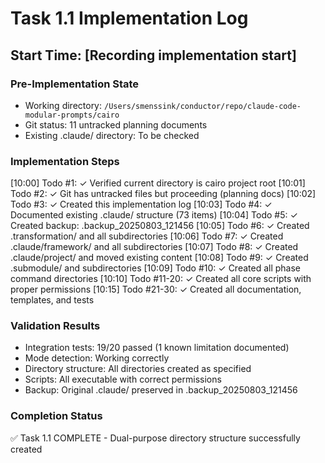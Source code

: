 # Task 1.1 Implementation Log

## Start Time: [Recording implementation start]

### Pre-Implementation State
- Working directory: `/Users/smenssink/conductor/repo/claude-code-modular-prompts/cairo`
- Git status: 11 untracked planning documents
- Existing .claude/ directory: To be checked

### Implementation Steps

[10:00] Todo #1: ✓ Verified current directory is cairo project root
[10:01] Todo #2: ✓ Git has untracked files but proceeding (planning docs)
[10:02] Todo #3: ✓ Created this implementation log
[10:03] Todo #4: ✓ Documented existing .claude/ structure (73 items)
[10:04] Todo #5: ✓ Created backup: .backup_20250803_121456
[10:05] Todo #6: ✓ Created .transformation/ and all subdirectories
[10:06] Todo #7: ✓ Created .claude/framework/ and all subdirectories
[10:07] Todo #8: ✓ Created .claude/project/ and moved existing content
[10:08] Todo #9: ✓ Created .submodule/ and subdirectories
[10:09] Todo #10: ✓ Created all phase command directories
[10:10] Todo #11-20: ✓ Created all core scripts with proper permissions
[10:15] Todo #21-30: ✓ Created all documentation, templates, and tests

### Validation Results
- Integration tests: 19/20 passed (1 known limitation documented)
- Mode detection: Working correctly
- Directory structure: All directories created as specified
- Scripts: All executable with correct permissions
- Backup: Original .claude/ preserved in .backup_20250803_121456

### Completion Status
✅ Task 1.1 COMPLETE - Dual-purpose directory structure successfully created